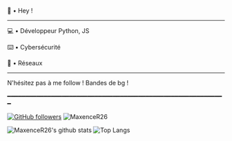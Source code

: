 🌴 • Hey !

---

💻 • Développeur Python, JS

⌨️ • Cybersécurité

📱 • Réseaux

---

N'hésitez pas à me follow !
Bandes de bg !

							
							
━━━━━━━━━━━━━━━━━━━━━━━━━━━━━━━━━━━━━━━━━━━━━━━━━━━━━━━━━━━━

[![GitHub followers](https://img.shields.io/github/followers/MaxenceR26?label=Follow&color=blueviolet&style=flat-square&logo=GitHub)](https://github.com/MaxenceR26/?tab=follow)
![MaxenceR26](https://komarev.com/ghpvc/?username=MaxenceR26&color=blueviolet&style=flat-square)

![MaxenceR26's github stats](https://github-readme-stats.vercel.app/api?username=MaxenceR26&show_icons=true&hide_border=true&theme=radical&cache_seconds=1800&include_all_commits=true&count_private=true&line_height=24px)
![Top Langs](https://github-readme-stats.vercel.app/api/top-langs/?username=MaxenceR26&layout=compact&theme=blue&cache_seconds=1800&langs_count=1000&hide_border=true)
